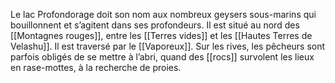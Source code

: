 Le lac Profondorage doit son nom aux nombreux geysers sous-marins qui bouillonnent et s’agitent dans ses profondeurs. Il est situé au nord des [[Montagnes rouges]], entre les [[Terres vides]] et les [[Hautes Terres de Velashu]]. Il est traversé par le [[Vaporeux]].
Sur les rives, les pêcheurs sont parfois obligés de se mettre à l’abri, quand des [[rocs]] survolent les lieux en rase-mottes, à la recherche de proies.
